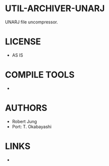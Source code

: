 # UTIL-ARCHIVER-UNARJ
UNARJ file uncompressor. 

LICENSE
===============
* AS IS

COMPILE TOOLS
===============
* 
 
AUTHORS
===============
* Robert Jung
* Port: T. Okabayashi

LINKS
===============
* 
